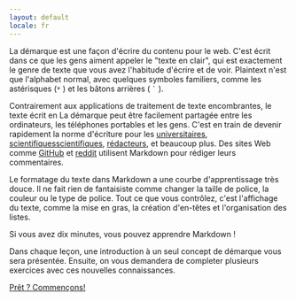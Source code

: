 ```yaml
---
layout: default
locale: fr
---
```


La démarque est une façon d'écrire du contenu pour le web. C'est écrit dans ce que les gens aiment appeler le "texte en clair", qui est exactement le genre de texte que vous avez l'habitude d'écrire et de voir. Plaintext n'est que l'alphabet normal, avec quelques symboles familiers, comme les astérisques (<code>*</code> ) et les bâtons arrières ( <code>`</code> ).

Contrairement aux applications de traitement de texte encombrantes, le texte écrit en
La démarque peut être facilement partagée entre les ordinateurs, les téléphones portables et les gens. C'est en train de devenir rapidement la norme d'écriture pour les [universitaires][universitaires], [scientifiques][scientifiques][scientifiques], [rédacteurs][rédacteurs], et beaucoup plus.  Des sites Web comme [GitHub](https://www.github.com) et [reddit](http://www.reddit.com) utilisent Markdown pour rédiger leurs commentaires.

Le formatage du texte dans Markdown a une courbe d'apprentissage très douce. Il ne fait rien de fantaisiste comme changer la taille de police, la couleur ou le type de police. Tout ce que vous contrôlez, c'est l'affichage du texte, comme la mise en gras, la création d'en-têtes et l'organisation des listes.

Si vous avez dix minutes, vous pouvez apprendre Markdown !

Dans chaque leçon, une introduction à un seul concept de démarque vous sera présentée. Ensuite, on vous demandera de completer plusieurs exercices avec ces nouvelles connaissances.

<a class="btn btn btn-lg btn-success" href="{{site.data.tooltips.lesson_1[page.locale].href }}">Prêt ? Commençons!</a>

[universitaires]: http://chronicle.com/blogs/profhacker/markdown-the-syntax-you-probably-already-know/35295
[scientifiques]: http://blogs.plos.org/mfenner/2012/12/13/a-call-for-scholarly-markdown/
[rédacteurs]: http://lifehacker.com/5943320/what-is-markdown-and-why-is-it-better-for-my-to+do-lists-and-notes

